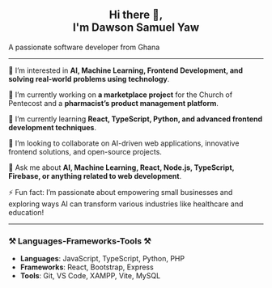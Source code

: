 <h2 align="center">Hi there 👋, <br/> I'm Dawson Samuel Yaw</h2>

<p>A passionate software developer from Ghana</p>

<hr>

<p>👀 I’m interested in <strong>AI, Machine Learning, Frontend Development, and solving real-world problems using technology</strong>.</p>

<p>🔭 I’m currently working on <strong>a marketplace project</strong> for the Church of Pentecost and a <strong>pharmacist’s product management platform</strong>.</p>

<p>🌱 I’m currently learning <strong>React, TypeScript, Python, and advanced frontend development techniques</strong>.</p>

<p>💞️ I’m looking to collaborate on AI-driven web applications, innovative frontend solutions, and open-source projects.</p>

<p>💬 Ask me about <strong>AI, Machine Learning, React, Node.js, TypeScript, Firebase, or anything related to web development</strong>.</p>

<p>⚡ Fun fact: I’m passionate about empowering small businesses and exploring ways AI can transform various industries like healthcare and education!</p>

<hr>

<h3>⚒️ Languages-Frameworks-Tools ⚒️</h3>

<ul>
  <li><strong>Languages</strong>: JavaScript, TypeScript, Python, PHP</li>
  <li><strong>Frameworks</strong>: React, Bootstrap, Express</li>
  <li><strong>Tools</strong>: Git, VS Code, XAMPP, Vite, MySQL</li>
</ul>
